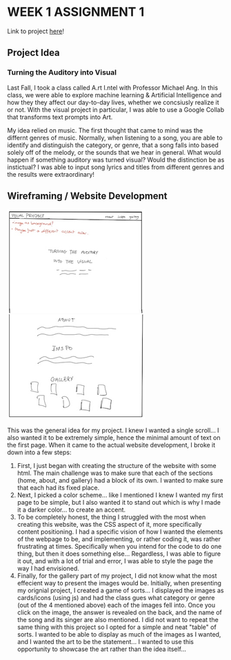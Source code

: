 # WEEK 1 ASSIGNMENT 1

Link to project [here](https://aalyasharaf.github.io/ConnectionsLabSpring2022/Week1/Assignment1/Project/index.html)!

## Project Idea

### Turning the Auditory into Visual

Last Fall, I took a class called A.rt I.ntel with Professor Michael Ang. In this class, we were able to explore machine learning & Artificial Intelligence and how they they affect our day-to-day lives, whether we concsiusly realize it or not. With the visual project in particular, I was able to use a Google Collab that transforms text prompts into Art.

My idea relied on music. The first thought that came to mind was the differnt genres of music. Normally, when listening to a song, you are able to identify and distinguish the category, or genre, that a song falls into based solely off of the melody, or the sounds that we hear in general. What would happen if something auditory was turned visual? Would the distinction be as instictual? I was able to input song lyrics and titles from different genres and the results were extraordinary!

## Wireframing / Website Development
![](wireFrameImages/WF1.jpg) ![](wireFrameImages/WF2.jpg)

This was the general idea for my project. I knew I wanted a single scroll... I also wanted it to be extremely simple, hence the minimal amount of text on the first page. When it came to the actual website development, I broke it down into a few steps:

1. First, I just began with creating the structure of the website with some html. The main challenge was to make sure that each of the sections (home, about, and gallery) had a block of its own. I wanted to make sure that each had its fixed place.
2. Next, I picked a color scheme... like I mentioned I knew I wanted my first page to be simple, but I also wanted it to stand out which is why I made it a darker color... to create an accent. 
3. To be completely honest, the thing I struggled with the most when creating this website, was the CSS aspect of it, more specifically content positioning. I had a specific vision of how I wanted the elements of the webpage to be, and implementing, or rather coding it, was rather frustrating at times. Specifically when you intend for the code to do one thing, but then it does something else... Regardless, I was able to figure it out, and with a lot of trial and error, I was able to style the page the way I had envisioned. 
4. Finally, for the gallery part of my project, I did not know what the most effecient way to present the images would be. Initially, when presenting my orignial project, I created a game of sorts... I displayed the images as cards/icons (using js) and had the class gues what category or genre (out of the 4 mentioned above) each of the images fell into. Once you click on the image, the answer is revealed on the back, and the name of the song and its singer are also mentioned. I did not want to repeat the same thing with this project so I opted for a simple and neat "table" of sorts. I wanted to be able to display as much of the images as I wanted, and I wanted the art to be the statement... I wanted to use this opportunity to showcase the art rather than the idea itself... 

